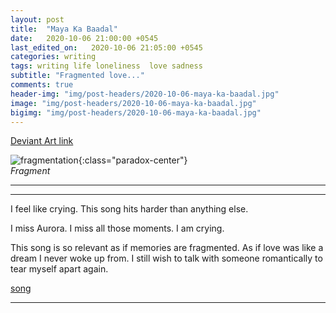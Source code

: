 ```yaml
---
layout: post
title:  "Maya Ka Baadal"
date:   2020-10-06 21:00:00 +0545
last_edited_on:   2020-10-06 21:05:00 +0545
categories: writing
tags: writing life loneliness  love sadness
subtitle: "Fragmented love..."
comments: true
header-img: "img/post-headers/2020-10-06-maya-ka-baadal.jpg"
image: "img/post-headers/2020-10-06-maya-ka-baadal.jpg"
bigimg: "img/post-headers/2020-10-06-maya-ka-baadal.jpg"
---
```



[Deviant Art link](https://www.deviantart.com/nishparadox/art/Comfortably-Numb-852398473?ga_submit_new=10%3A1597762383)


![fragmentation]({{site.baseurl}}/img/post-headers/2020-10-06-maya-ka-baadal.jpg){:class="paradox-center"}  
*Fragment*

<hr/>

---


I feel like crying. This song hits harder than anything else.  

I miss Aurora. I miss all those moments. I am crying.  

This song is so relevant as if memories are fragmented. As if love was like a dream I never woke up from. I still wish to talk with someone romantically to tear myself apart again.  

[song](https://www.youtube.com/watch?v=AuvOnfUHz6c)

---
